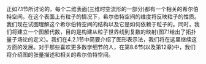 
正如7.1节所讨论的，每个二维表面(三维时空流形的一部分)都有一个相关的希尔伯特空间。在这个表面上有粒子的情况下，希尔伯特空间的维度将反映粒子的性质。我们现在试图理解这个希尔伯特空间的结构以及它是如何依赖于粒子的。同时，我们将建立一个图解代数，目的是构建从粒子世界线到复数的映射(图7.1给出了拓扑量子场论的定义)。我们在4.2.1节中简要介绍了图形表示法，我们将在这里继续这方面的发展。对于那些喜欢更多数学细节的人，在第8.6节(以及第12章)中，我们将介绍图的张量描述和相关的希尔伯特空间。